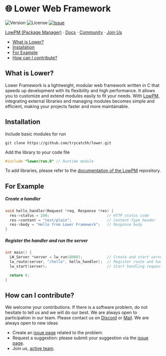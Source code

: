 
# 🌐 Lower Web Framework
![Version](https://img.shields.io/badge/version-0.0.1-blue.svg)
![License](https://img.shields.io/github/license/trycatchh/lower?style=flat-square)
[![Issue](https://img.shields.io/github/issues/trycatchh/lower/good%20first%20issue?style=flat-square&color=%232EA043&label=Issue)](https://github.com/trycatchh/lower/labels/good%20first%20issue)

[LowPM (Package Manager)](https://trycatch.network/) · [Docs](https://trycatch.network/) · [Community](https://trycatch.network/) · [Join Us](https://trycatch.network/)

- [What is Lower?](https://github.com/trycatchh/lower?tab=readme-ov-file#what-is-lower)
- [Installation](https://github.com/trycatchh/lower?tab=readme-ov-file#installation)
- [For Example](https://github.com/trycatchh/lower?tab=readme-ov-file#for-example)
- [How can I contribute?](https://github.com/trycatchh/lower?tab=readme-ov-file#how-can-i-contribute)

## What is Lower?
Lower Framework is a lightweight, modular web framework written in C that speeds up development with its flexibility and high performance. It allows you to customize and extend modules easily to fit your needs. With [LowPM](https://trycatch.network), integrating external libraries and managing modules becomes simple and efficient, making your projects faster and more maintainable.

## Installation
Include basic modules for run
```shell
git clone https://github.com/trycatchh/lower.git
```
Add the library to your code file
```c
#include "lower/run.h" // Runtime module
```
To add libraries, please refer to the [documentation of the LowPM](https://trycatch.network/) repository.

## For Example
##### Create a handler
```c
void hello_handler(Request *req, Response *res) {
  res->status = 200;                          // HTTP status code
  res->content = "text/plain";                // Content-Type header
  res->body = "Hello from Lower Framework";   // Response body
}
```
##### Register the handler and run the server
```c
int main() {
  LW_Server *server = lw_run(8080);           // Create and start server on port 8080
  lw_route(server, "/hello", hello_handler);  // Register route and handler
  lw_start(server);                           // Start handling requests

  return 0;
}
```

## How can I contribute?
We welcome your contributions. If there is a software problem, do not hesitate to tell us and we will do our best.
We are always open to participation in our team. Please contact us on [Discord](https://discord.gg/mepa8X7j6w) or [Mail](mailto:p0unter@proton.me). We are always open to new ideas
- Create an [issue page](https://github.com/trycatchh/lower/issues) related to the problem.
- Request a suggestion: please submit your suggestion via the [issue page](https://github.com/trycatchh/lower/issues).
- Join us, [active team](https://github.com/trycatchh/lower/graphs/contributors).
